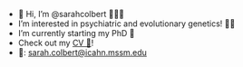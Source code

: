 - 👋 Hi, I’m @sarahcolbert 👩🏻‍💻
- I’m interested in psychiatric and evolutionary genetics! 🧠🧬
- I’m currently starting my PhD 🌱
- Check out my [CV 📄](https://github.com/sarahcolbert/cv/blob/main/colbert_CV_20230113.pdf)!
- 📧: sarah.colbert@icahn.mssm.edu

<!---
sarahcolbert/sarahcolbert is a ✨ special ✨ repository because its `README.md` (this file) appears on your GitHub profile.
You can click the Preview link to take a look at your changes.
--->
